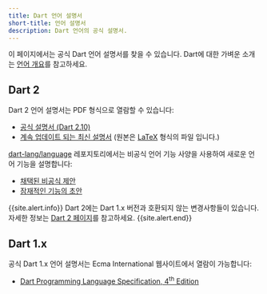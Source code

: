 ```yaml
---
title: Dart 언어 설명서
short-title: 언어 설명서
description: Dart 언어의 공식 설명서.
---
```


이 페이지에서는 공식 Dart 언어 설명서를 찾을 수 있습니다.
Dart에 대한 가벼운 소개는
[언어 개요](/language)를 참고하세요.

## Dart 2

Dart 2 언어 설명서는 PDF 형식으로 열람할 수 있습니다:

  * [공식 설명서 (Dart 2.10)][formal spec]
  * [계속 업데이트 되는 최신 설명서][latest draft]
    (원본은 [LaTeX][] 형식의 파일 입니다.)

[formal spec]: /guides/language/specifications/DartLangSpec-v2.10.pdf
[latest draft]: https://spec.dart.dev/DartLangSpecDraft.pdf
[LaTeX]: https://github.com/dart-lang/language/blob/master/specification/dartLangSpec.tex

[dart-lang/language][] 레포지토리에서는 비공식 언어 기능 사양을
사용하여 새로운 언어 기능을 설명합니다:
  * [채택된 비공식 제안][]
  * [잠재적인 기능의 초안][]

[dart-lang/language]: https://github.com/dart-lang/language
[채택된 비공식 제안]: https://github.com/dart-lang/language/tree/master/accepted
[잠재적인 기능의 초안]: https://github.com/dart-lang/language/tree/master/working

{{site.alert.info}}
  Dart 2에는 Dart 1.x 버전과 호환되지 않는 변경사항들이 있습니다.
  자세한 정보는 [Dart 2 페이지](/dart-2)를 참고하세요.
{{site.alert.end}}

## Dart 1.x

공식 Dart 1.x 언어 설명서는 Ecma International 웹사이트에서 열람이 가능합니다:

* <a href="https://www.ecma-international.org/publications-and-standards/standards/ecma-408/"
   target="_blank" rel="noopener">Dart Programming Language Specification, 4<sup>th</sup> Edition</a>
